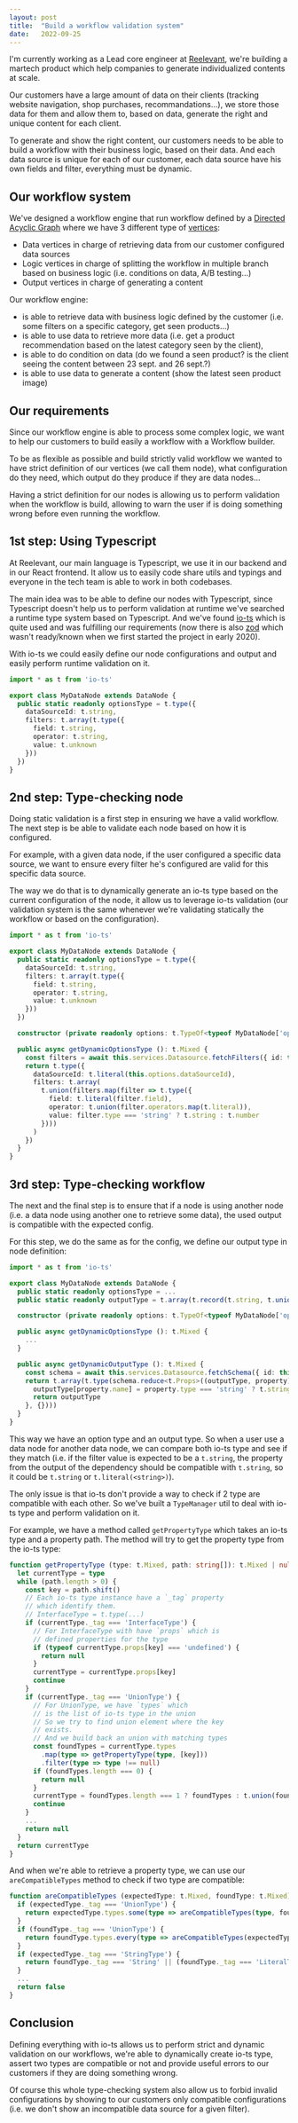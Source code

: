 ```yaml
---
layout: post
title:  "Build a workflow validation system"
date:   2022-09-25
---
```


I'm currently working as a Lead core engineer at [Reelevant](https://reelevant.com), we're building a martech product which help companies to generate individualized contents at scale.

Our customers have a large amount of data on their clients (tracking website navigation, shop purchases, recommandations...), we store those data for them and allow them to, based on data, generate the right and unique content for each client.

To generate and show the right content, our customers needs to be able to build a workflow with their business logic, based on their data. And each data source is unique for each of our customer, each data source have his own fields and filter, everything must be dynamic.  

## Our workflow system

We've designed a workflow engine that run workflow defined by a [Directed Acyclic Graph](https://en.wikipedia.org/wiki/Directed_acyclic_graph) where we have 3 different type of [vertices](https://en.wikipedia.org/wiki/Vertex_(graph_theory)):
- Data vertices in charge of retrieving data from our customer configured data sources
- Logic vertices in charge of splitting the workflow in multiple branch based on business logic (i.e. conditions on data, A/B testing...)
- Output vertices in charge of generating a content

Our workflow engine:
- is able to retrieve data with business logic defined by the customer (i.e. some filters on a specific category, get seen products...)
- is able to use data to retrieve more data (i.e. get a product recommendation based on the latest category seen by the client),
- is able to do condition on data (do we found a seen product? is the client seeing the content between 23 sept. and 26 sept.?)
- is able to use data to generate a content (show the latest seen product image)

## Our requirements

Since our workflow engine is able to process some complex logic, we want to help our customers to build easily a workflow with a Workflow builder.

To be as flexible as possible and build strictly valid workflow we wanted to have strict definition of our vertices (we call them node), what configuration do they need, which output do they produce if they are data nodes...

Having a strict definition for our nodes is allowing us to perform validation when the workflow is build, allowing to warn the user if is doing something wrong before even running the workflow.

## 1st step: Using Typescript

At Reelevant, our main language is Typescript, we use it in our backend and in our React frontend. It allow us to easily code share utils and typings and everyone in the tech team is able to work in both codebases.

The main idea was to be able to define our nodes with Typescript, since Typescript doesn't help us to perform validation at runtime we've searched a runtime type system based on Typescript. And we've found [io-ts](https://github.com/gcanti/io-ts) which is quite used and was fulfilling our requirements (now there is also [zod](https://github.com/colinhacks/zod) which wasn't ready/known when we first started the project in early 2020). 

With io-ts we could easily define our node configurations and output and easily perform runtime validation on it. 

```ts
import * as t from 'io-ts'

export class MyDataNode extends DataNode {
  public static readonly optionsType = t.type({
    dataSourceId: t.string,
    filters: t.array(t.type({
      field: t.string,
      operator: t.string,
      value: t.unknown
    }))
  })
}
```

## 2nd step: Type-checking node

Doing static validation is a first step in ensuring we have a valid workflow. The next step is be able to validate each node based on how it is configured. 

For example, with a given data node, if the user configured a specific data source, we want to ensure every filter he's configured are valid for this specific data source.

The way we do that is to dynamically generate an io-ts type based on the current configuration of the node, it allow us to leverage io-ts validation (our validation system is the same whenever we're validating statically the workflow or based on the configuration).

```ts
import * as t from 'io-ts'

export class MyDataNode extends DataNode {
  public static readonly optionsType = t.type({
    dataSourceId: t.string,
    filters: t.array(t.type({
      field: t.string,
      operator: t.string,
      value: t.unknown
    }))
  })

  constructor (private readonly options: t.TypeOf<typeof MyDataNode['optionsType']>) {}

  public async getDynamicOptionsType (): t.Mixed {
    const filters = await this.services.Datasource.fetchFilters({ id: this.options.dataSourceId })
    return t.type({
	  dataSourceId: t.literal(this.options.dataSourceId),
	  filters: t.array(
	    t.union(filters.map(filter => t.type({
	      field: t.literal(filter.field),
	      operator: t.union(filter.operators.map(t.literal)),
	      value: filter.type === 'string' ? t.string : t.number
	    })))
	  )
	})
  }
}
```

## 3rd step: Type-checking workflow

The next and the final step is to ensure that if a node is using another node (i.e. a data node using another one to retrieve some data), the used output is compatible with the expected config.

For this step, we do the same as for the config, we define our output type in node definition:

```ts
import * as t from 'io-ts'

export class MyDataNode extends DataNode {
  public static readonly optionsType = ...
  public static readonly outputType = t.array(t.record(t.string, t.union([t.string, t.number])))

  constructor (private readonly options: t.TypeOf<typeof MyDataNode['optionsType']>) {}

  public async getDynamicOptionsType (): t.Mixed {
    ...
  }

  public async getDynamicOutputType (): t.Mixed {
    const schema = await this.services.Datasource.fetchSchema({ id: this.options.dataSourceId })
    return t.array(t.type(schema.reduce<t.Props>((outputType, property) => {
      outputType[property.name] = property.type === 'string' ? t.string : t.number
      return outputType
    }, {})))
  }
}
```

This way we have an option type and an output type. So when a user use a data node for another data node, we can compare both io-ts type and see if they match (i.e. if the filter value is expected to be a `t.string`, the property from the output of the dependency should be compatible with `t.string`, so it could be `t.string` or `t.literal(<string>)`).

The only issue is that io-ts don't provide a way to check if 2 type are compatible with each other. So we've built a `TypeManager` util to deal with io-ts type and perform validation on it.

For example, we have a method called `getPropertyType` which takes an io-ts type and a property path. The method will try to get the property type from the io-ts type:

```ts
function getPropertyType (type: t.Mixed, path: string[]): t.Mixed | null {
  let currentType = type
  while (path.length > 0) {
    const key = path.shift()
    // Each io-ts type instance have a `_tag` property
    // which identify them. 
    // InterfaceType = t.type(...)
    if (currentType._tag === 'InterfaceType') {
      // For InterfaceType with have `props` which is
      // defined properties for the type
      if (typeof currentType.props[key] === 'undefined') {
        return null
      }
      currentType = currentType.props[key]
      continue
    }
    if (currentType._tag === 'UnionType') {
      // For UnionType, we have `types` which
      // is the list of io-ts type in the union
      // So we try to find union element where the key
      // exists.
      // And we build back an union with matching types
      const foundTypes = currentType.types
        .map(type => getPropertyType(type, [key]))
        .filter(type => type !== null)
      if (foundTypes.length === 0) {
        return null
      }
      currentType = foundTypes.length === 1 ? foundTypes : t.union(foundTypes)
      continue
    }
    ...
    return null
  }
  return currentType
}
```

And when we're able to retrieve a property type, we can use our `areCompatibleTypes` method to check if two type are compatible:

```ts
function areCompatibleTypes (expectedType: t.Mixed, foundType: t.Mixed): boolean {
  if (expectedType._tag === 'UnionType') {
    return expectedType.types.some(type => areCompatibleTypes(type, foundType))
  }
  if (foundType._tag === 'UnionType') {
    return foundType.types.every(type => areCompatibleTypes(expectedType, type))
  }
  if (expectedType._tag === 'StringType') {
    return foundType._tag === 'String' || (foundType._tag === 'LiteralType' && typeof foundType.value === 'string')
  }
  ...
  return false
}
```

## Conclusion

Defining everything with io-ts allows us to perform strict and dynamic validation on our workflows, we're able to dynamically create io-ts type, assert two types are compatible or not and provide useful errors to our customers if they are doing something wrong.

Of course this whole type-checking system also allow us to forbid invalid configurations by showing to our customers only compatible configurations (i.e. we don't show an incompatible data source for a given filter).
